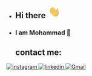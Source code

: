 - <h2> Hi there <img src="hello.gif" width="35px"</img></h2>
- <h3> I am Mohammad 👦 </h3>

  
  
  ## contact me:
  
<a href="https://www.instagram.com/mohammad_yousefvand_/">
<img alt="instagram" src="https://img.shields.io/badge/Instagram-E4405F?style=for-the-badge&logo=instagram&logoColor=white"/>
</a> 
<a href="https://www.linkedin.com/in/mohammad-yousefvand-a9b045226/">
<img alt="linkedin" src="https://img.shields.io/badge/LinkedIn-0077B5?style=for-the-badge&logo=linkedin&logoColor=white" />
</a>
  <a href="https://mohammadyousefvand1999@gmail.com/"><img src="https://img.shields.io/badge/-Gmail-red?style=for-the-badge&logo=gmail&logoColor=white" alt="Gmail" /></a>

